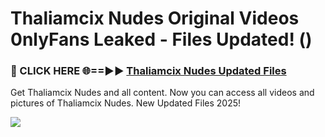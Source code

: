 # Thaliamcix Nudes Original Videos 0nlyFans Leaked - Files Updated! ()

<h3>🔴 CLICK HERE 🌐==►► <a href="https://tinyurl.com/2p9ay9w9" rel="nofollow">Thaliamcix Nudes Updated Files</a></h3>

Get Thaliamcix Nudes and all content. Now you can access all videos and pictures of Thaliamcix Nudes. New Updated Files 2025!

[![](https://i.imgur.com/KQgVmj3.gif)](https://tinyurl.com/2p9ay9w9)
